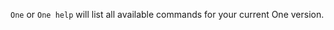 <!--
    single source of truth.
    import commands list from master branch of repo.
    not amenable to docs supporting git refs. Solution to be determined.
 -->
`One` or `One help` will list all available commands for your current One version.

[](https://raw.githubusercontent.com/One-vm/One/master/help.txt ':include')
